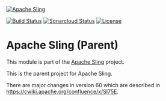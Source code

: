 [![Apache Sling](https://sling.apache.org/res/logos/sling.png)](https://sling.apache.org)

&#32;[![Build Status](https://ci-builds.apache.org/job/Sling/job/modules/job/sling-parent/job/master/badge/icon)](https://ci-builds.apache.org/job/Sling/job/modules/job/sling-parent/job/master/)&#32;[![Sonarcloud Status](https://sonarcloud.io/api/project_badges/measure?project=apache_sling-parent&metric=alert_status)](https://sonarcloud.io/dashboard?id=apache_sling-parent) [![License](https://img.shields.io/badge/License-Apache%202.0-blue.svg)](https://www.apache.org/licenses/LICENSE-2.0)

# Apache Sling (Parent)

This module is part of the [Apache Sling](https://sling.apache.org) project.

This is the parent project for Apache Sling.

There are major changes in version 60 which are described in <https://cwiki.apache.org/confluence/x/SI75E>.
